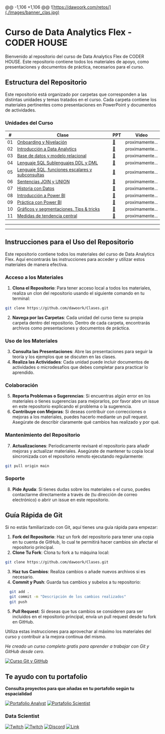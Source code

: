 @@ -1,106 +1,106 @@
 ![https://dawoork.com/retos/](./Images/banner_clas.jpg)
 
 # Curso de Data Analytics Flex - CODER HOUSE
 
 Bienvenido al repositorio del curso de Data Analytics Flex de CODER HOUSE. Este repositorio contiene todos los materiales de apoyo, como presentaciones y documentos de práctica, necesarios para el curso.
 
 ## Estructura del Repositorio
 Este repositorio está organizado por carpetas que corresponden a las distintas unidades y temas tratados en el curso. Cada carpeta contiene los materiales pertinentes como presentaciones en PowerPoint y documentos de actividades.
 
 ### Unidades del Curso
 
 | # | Clase | PPT | Vídeo | 
 |---|-----------|------------|-------|
 |01|[Onboarding y Nivelación](https://github.com/dawoork/Clases/tree/main/01.%20Onboarding%20y%20Nivelacion)|[📝](https://docs.google.com/presentation/d/1vVR9EUBs1PH2_s8HQ6IAIv0LXppqXuym/edit?usp=drive_link&ouid=114807045256561798882&rtpof=true&sd=true)|proximamente...|
 |02|[Introducción a Data Analytics](https://github.com/dawoork/Clases/tree/main/02.%20Introducci%C3%B3n%20a%20Data%20Analytics)|[📝](https://docs.google.com/presentation/d/1p_jjGJIxEh2FL-yAsrziH_FlmHybcrnC/edit?usp=drive_link&ouid=114807045256561798882&rtpof=true&sd=true)|proximamente...|
 |03|[Base de datos y modelo relacional](https://github.com/dawoork/Clases/tree/main/03.%20Base%20de%20datos%20y%20modelo%20relacional)|[📝](https://docs.google.com/presentation/d/19PAXnxiz7ZLgt_1s0y4G7GA0Vw3dT89-/edit?usp=drive_link&ouid=114807045256561798882&rtpof=true&sd=true)|proximamente...|
 |04|[Lenguaje SQL Sublenguajes DDL y DML](https://github.com/dawoork/Clases/tree/main/04.%20Lenguaje%20SQL%20Sublenguajes%20DDL%20y%20DML)|[📝](https://docs.google.com/presentation/d/16FnlmxRiRR88p1FciP9vdc6MOZEdb154/edit?usp=drive_link&ouid=114807045256561798882&rtpof=true&sd=true)|proximamente...|
 |05|[Lenguaje SQL, funciones escalares y subconsultas](https://github.com/dawoork/Clases/tree/main/05.%20Lenguaje%20SQL%2C%20funciones%20escalares%20y%20subconsultas)|[📝](https://docs.google.com/presentation/d/1W4dhvCvy9ekucJdbU1QIlzsUpfz1yzni/edit?usp=drive_link&ouid=114807045256561798882&rtpof=true&sd=true)|proximamente...|
 |06|[Sentencias JOIN y UNION](https://github.com/dawoork/Clases/tree/main/06.%20Lenguaje%20%20SQL%2C%20Sentencias%20JOIN%20y%20UNION)|[📝](https://docs.google.com/presentation/d/1M0XDwBkn6ONKCbzTONet7eND-N3XJr4p/edit?usp=drive_link&ouid=114807045256561798882&rtpof=true&sd=true)|proximamente...|
 |07|[Historia con Datos](https://github.com/dawoork/Clases_DA/tree/main/07.%20Historia%20con%20Datos)|[📝](https://docs.google.com/presentation/d/1ZvmOxDrwhztN2bXArqdNAmS1jjq4JJBu/edit?usp=drive_link&ouid=114807045256561798882&rtpof=true&sd=true)|proximamente...|
 |08|[Introducción a Power BI](https://github.com/dawoork/Clases/tree/main/08.%20Introducci%C3%B3n%20a%20Power%20BI)|[📝](https://docs.google.com/presentation/d/1mxlsX-7dzNlYUmglxZagYndBQuQZczV5/edit?usp=drive_link&ouid=114807045256561798882&rtpof=true&sd=true)|proximamente...|
 |09|[Práctica con Power BI](https://github.com/dawoork/Clases/tree/main/09.%20Pr%C3%A1ctica%20con%20Power%20BI)|[📝](https://docs.google.com/presentation/d/1BfYq2aWrzPgrAGCQfAjgJdi34IWKvOMk/edit?usp=drive_link&ouid=114807045256561798882&rtpof=true&sd=true)|proximamente...|
 |10|[Gráficos y segmentaciones. Tips & tricks](https://github.com/dawoork/Clases/tree/main/10.%20Gr%C3%A1ficos%20y%20segmentaciones.%20Tips%20%26%20tricks)|[📝](https://docs.google.com/presentation/d/1jonaWvRUOfWkiVPMlAzK7lzdWgh7xX0f/edit?usp=drive_link&ouid=114807045256561798882&rtpof=true&sd=true)|proximamente...|
 |11|[Medidas de tendencia central](https://github.com/dawoork/Clases/tree/main/11.%20Medidas%20de%20tendencia%20central)|[📝](https://docs.google.com/presentation/d/1pQLKg54Lb-oGCyvvgiW7McGVimmq4_KG/edit?usp=drive_link&ouid=114807045256561798882&rtpof=true&sd=true)|proximamente...|
 
 ---
 ---
 
 ## Instrucciones para el Uso del Repositorio
 
 Este repositorio contiene todos los materiales del curso de Data Analytics Flex. Aquí encontrarás las instrucciones para acceder y utilizar estos materiales de manera efectiva.
 
 ### Acceso a los Materiales
 
 1. **Clona el Repositorio**: Para tener acceso local a todos los materiales, realiza un clon del repositorio usando el siguiente comando en tu terminal:
 
  ```bash
 git clone https://github.com/dawoork/Clases.git
  ```
 
 2. **Navega por las Carpetas**: Cada unidad del curso tiene su propia carpeta dentro del repositorio. Dentro de cada carpeta, encontrarás archivos como presentaciones y documentos de práctica.
 
 ### Uso de los Materiales
 
 3. **Consulta las Presentaciones**: Abre las presentaciones para seguir la teoría y los ejemplos que se discuten en las clases.
 4. **Realiza las Actividades**: Cada unidad puede incluir documentos de actividades o microdesafíos que debes completar para practicar lo aprendido.
 
 ### Colaboración
 
 5. **Reporta Problemas o Sugerencias**: Si encuentras algún error en los materiales o tienes sugerencias para mejorarlos, por favor abre un issue en este repositorio explicando el problema o la sugerencia.
 6. **Contribuye con Mejoras**: Si deseas contribuir con correcciones o mejoras a los materiales, puedes hacerlo mediante un pull request. Asegúrate de describir claramente qué cambios has realizado y por qué.
 
 ### Mantenimiento del Repositorio
 
 7. **Actualizaciones**: Periodicamente revisaré el repositorio para añadir mejoras y actualizar materiales. Asegúrate de mantener tu copia local sincronizada con el repositorio remoto ejecutando regularmente:
 
  ```bash
 git pull origin main
  ```
 
 ### Soporte
 
 8. **Pide Ayuda**: Si tienes dudas sobre los materiales o el curso, puedes contactarme directamente a través de (tu dirección de correo electrónico) o abrir un issue en este repositorio.
 
 ## Guía Rápida de Git
 
 Si no estás familiarizado con Git, aquí tienes una guía rápida para empezar:
 
 1. **Fork del Repositorio**: Haz un fork del repositorio para tener una copia en tu cuenta de GitHub, lo cual te permitirá hacer cambios sin afectar el repositorio principal.
 2. **Clone Tu Fork**: Clona tu fork a tu máquina local:
 
  ```bash
 git clone https://github.com/dawoork/Clases.git
  ```
 
 3. **Haz tus Cambios**: Realiza cambios o añade nuevos archivos si es necesario.
 4. **Commit y Push**: Guarda tus cambios y subelos a tu repositorio:
 
  ```bash
    git add .
    git commit -m "Descripción de los cambios realizados"
    git push
 ```
 
 5. **Pull Request**: Si deseas que tus cambios se consideren para ser incluidos en el repositorio principal, envía un pull request desde tu fork en GitHub.
 
 Utiliza estas instrucciones para aprovechar al máximo los materiales del curso y contribuir a la mejora continua del mismo.
 
 
 *He creado un curso completo gratis para aprender a trabajar con Git y GitHub desde cero.*
 
 [![Curso Git y GitHub](https://img.shields.io/github/stars/dawoork/git-hello?label=Curso%20Git%20GitHub&style=social)](https://github.com/dawoork/git-hello)
 
 ## Te ayudo con tu portafolio 
 
 **Consulta proyectos para que añadas en tu portafolio según tu espacialidad** 
 
 [![Portafolio Analyst](https://img.shields.io/github/stars/dawoork/portafolio-analyst?label=Portafolio%20Analyst&style=social)](https://github.com/dawoork/portafolio-analyst) [![Portafolio Scientist](https://img.shields.io/github/stars/dawoork/portafolio-scientist?label=Portafolio%20scientist&style=social)](https://github.com/dawoork/portafolio-scientist) 
 
 
 ### Data Scientist
 
 [![Twitch](https://img.shields.io/badge/Twitch-Retos_en_directo-9146FF?style=for-the-badge&logo=twitch&logoColor=white&labelColor=101010)](https://twitch.tv/dawoork)
 [![Twitch](https://img.shields.io/badge/Twitch-Retos_en_directo-9146FF?style=for-the-badge&logo=twitch&logoColor=white&labelColor=101010)](https://twitch.tv/leanaraque)
 [![Discord](https://img.shields.io/badge/Discord-Chat_comunidad-5865F2?style=for-the-badge&logo=discord&logoColor=white&labelColor=101010)](https://dawoork.com/discord)
 [![Link](https://img.shields.io/badge/Links_de_interés-dawoork.com-39E09B?style=for-the-badge&logo=Linktree&logoColor=white&labelColor=101010)](https://dawoork.com)
